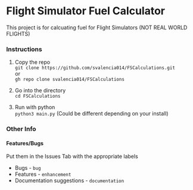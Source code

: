 # Flight Simulator Fuel Calculator
This project is for calcuating fuel for Flight Simulators (NOT REAL WORLD FLIGHTS)
### Instructions
1. Copy the repo <br>
`git clone https://github.com/svalencia014/FSCalculations.git` <br>
or <br>
`gh repo clone svalencia014/FSCalculations`

2. Go into the directory <br>
`cd FSCalculations`

3. Run with python <br>
`python3 main.py` (Could be different depending on your install)

### Other Info

#### Features/Bugs
Put them in the Issues Tab with the appropriate labels <br>
* Bugs - `bug` <br>
* Features - `enhancement` <br>
* Documentation suggestions - `documentation` <br>
